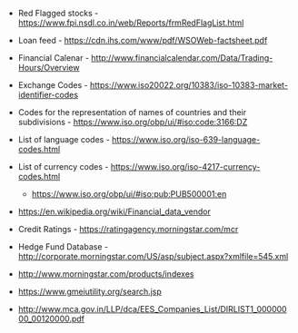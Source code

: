 * Red Flagged stocks - https://www.fpi.nsdl.co.in/web/Reports/frmRedFlagList.html
* Loan feed - https://cdn.ihs.com/www/pdf/WSOWeb-factsheet.pdf
* Financial Calenar - http://www.financialcalendar.com/Data/Trading-Hours/Overview
* Exchange Codes - https://www.iso20022.org/10383/iso-10383-market-identifier-codes
* Codes for the representation of names of countries and their subdivisions - https://www.iso.org/obp/ui/#iso:code:3166:DZ
* List of language codes - https://www.iso.org/iso-639-language-codes.html
* List of currency codes - https://www.iso.org/iso-4217-currency-codes.html
  * https://www.iso.org/obp/ui/#iso:pub:PUB500001:en
* https://en.wikipedia.org/wiki/Financial_data_vendor

* Credit Ratings - https://ratingagency.morningstar.com/mcr    
* Hedge Fund Database - http://corporate.morningstar.com/US/asp/subject.aspx?xmlfile=545.xml
* http://www.morningstar.com/products/indexes
* https://www.gmeiutility.org/search.jsp
* http://www.mca.gov.in/LLP/dca/EES_Companies_List/DIRLIST1_00000000_00120000.pdf
